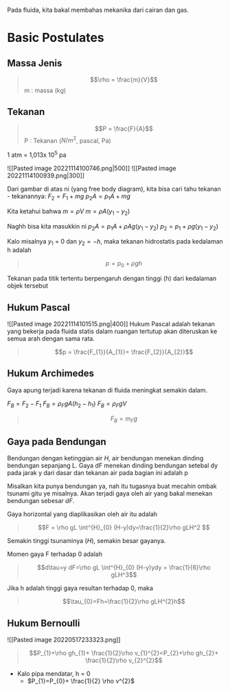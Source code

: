Pada fluida, kita bakal membahas mekanika dari cairan dan gas.

# Basic Postulates
## Massa Jenis

>$$\rho = \frac{m}{V}$$
> m : massa (kg)

## Tekanan
>$$P = \frac{F}{A}$$
> P : Tekanan ($N/m^2$, pascal, Pa)

1 atm = 1,013x $10^5$ pa

![[Pasted image 20221114100746.png|500]]
![[Pasted image 20221114100939.png|300]]

Dari gambar di atas ni (yang free body diagram), kita bisa cari tahu tekanan - tekanannya:
$F_{2}= F_{1}+ mg$
$p_{2}A=p_{1}A + mg$

Kita ketahui bahwa
$m = \rho V$
$m=\rho A(y_{1}-y_{2})$

Naghh bisa kita masukkin ni
$p_{2}A=p_{1}A+\rho A g(y_{1}-y_{2})$
$p_{2}=p_{1}+\rho g (y_{1}-y_{2})$

Kalo misalnya $y_{1}$ = 0 dan $y_{2}=-h$, maka tekanan hidrostatis pada kedalaman h adalah
>$$p = p_{0}+\rho gh$$

Tekanan pada titik tertentu berpengaruh dengan tinggi (h) dari kedalaman objek tersebut

## Hukum Pascal
![[Pasted image 20221114101515.png|400]]
Hukum Pascal adalah tekanan yang bekerja pada fluida statis dalam ruangan tertutup akan diteruskan ke semua arah dengan sama rata.

>$$p = \frac{F_{1}}{A_{1}}= \frac{F_{2}}{A_{2}}$$

## Hukum Archimedes
Gaya apung terjadi karena tekanan di fluida meningkat semakin dalam.

$F_{B}= F_{2}-F_{1}$
$F_{B}=\rho_{F}gA(h_{2}-h_{1})$
$F_{B}=\rho_{F}gV$

>$$F_{B} = m_{F} g$$

## Gaya pada Bendungan
Bendungan dengan ketinggian air $H$, air bendungan menekan dinding bendungan sepanjang L. Gaya dF menekan dinding bendungan setebal dy pada jarak y dari dasar dan tekanan air pada bagian ini adalah p

Misalkan kita punya bendungan ya, nah itu tugasnya buat mecahin ombak tsunami gitu ye misalnya. Akan terjadi gaya oleh air yang bakal menekan bendungan sebesar $dF$. 

Gaya horizontal yang diaplikasikan oleh air itu adalah
>$$F =  \rho gL \int^{H}_{0} (H-y)dy=\frac{1}{2}\rho gLH^2 $$

Semakin tinggi tsunaminya ($H$), semakin besar gayanya.

Momen gaya F terhadap 0 adalah
>$$d\tau=y dF=\rho gL \int^{H}_{0} (H-y)ydy = \frac{1}{6}\rho gLH^3$$

Jika h adalah tinggi gaya resultan terhadap 0, maka
>$$\tau_{0}=Fh=\frac{1}{2}\rho gLH^{2}h$$


## Hukum Bernoulli
![[Pasted image 20220517233323.png]]

> $$P_{1}+\rho gh_{1}+ \frac{1}{2}\rho v_{1}^{2}=P_{2}+\rho gh_{2}+ \frac{1}{2}\rho v_{2}^{2}$$

- Kalo pipa mendatar, h = 0
	- $P_{1}=P_{0}+ \frac{1}{2} \rho v^{2}$ 

